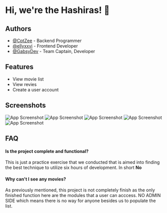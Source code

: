 
# Hi, we're the Hashiras! 👋


## Authors

- [@CptZee](https://www.github.com/CptZee) - Backend Programmer
- [@ellyxxvi](https://www.github.com/ellyxxvi) - Frontend Developer
- [@GabsyDev](https://www.github.com/GabsyDev) - Team Captain, Developer


## Features

- View movie list
- View revies
- Create a user account

## Screenshots

![App Screenshot](https://i.imgur.com/L0iwXOM.png)
![App Screenshot](https://i.imgur.com/aCymr1j.png)
![App Screenshot](https://i.imgur.com/2osAAzw.png)
![App Screenshot](https://i.imgur.com/0meUSlS.png)
![App Screenshot](https://i.imgur.com/3pFoiTF.png)


## FAQ

#### Is the project complete and functional?

This is just a practice exercise that we conducted that is aimed into finding the best technique to utilize six hours of development. In short **No**



#### Why can't I see any movies?

As previously mentioned, this project is not completely finish as the only finished function here are the modules that a user can acccess. NO ADMIN SIDE which means there is no way for anyone besides us to populate the list.

